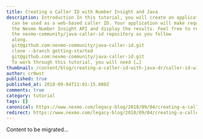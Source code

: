 ```yaml
---
title: Creating a Caller ID with Number Insight and Java
description: Introduction In this tutorial, you will create an application that
  can be used as a web-based caller ID. Your application will make requests to
  the Nexmo Number Insight API and display the results. Feel free to refer to
  the nexmo-community/java-caller-id repository as you follow
  along. 																git clone --branch getting-started
  git@github.com:nexmo-community/java-caller-id.git																					12										git
  clone --branch getting-started
  git@github.com:nexmo-community/java-caller-id.git 														 Prerequisites
  To work through this tutorial, you will need […]
thumbnail: /content/blog/creating-a-caller-id-with-java-dr/caller-id-with-java.png
author: cr0wst
published: true
published_at: 2018-09-04T11:01:15.000Z
comments: true
category: tutorial
tags: []
canonical: https://www.nexmo.com/legacy-blog/2018/09/04/creating-a-caller-id-with-java-dr
redirect: https://www.nexmo.com/legacy-blog/2018/09/04/creating-a-caller-id-with-java-dr
---
```


Content to be migrated...
